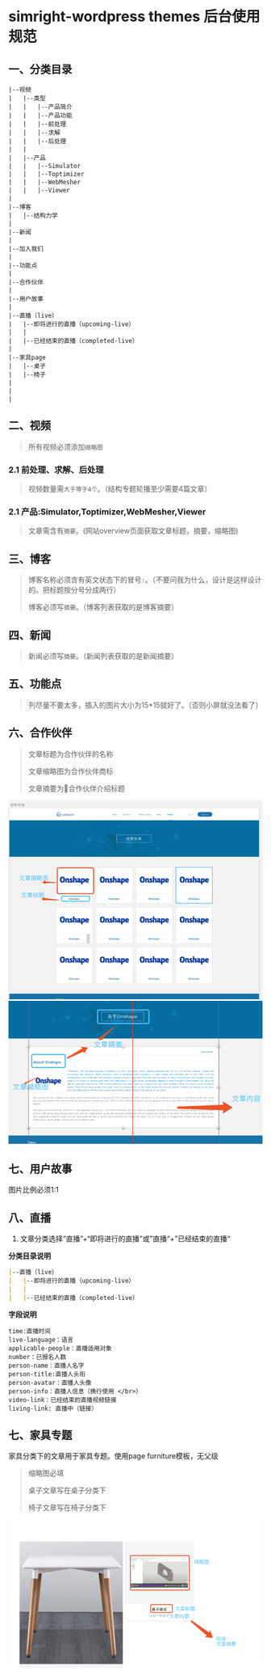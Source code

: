 # simright-wordpress themes 后台使用规范

## 一、分类目录
```
|--视频
|   |--类型
|   |   |--产品简介
|   |   |--产品功能
|   |   |--前处理
|   |   |--求解
|   |   |--后处理
|   |
|   |--产品
|   |   |--Simulator
|   |   |--Toptimizer
|   |   |--WebMesher
|   |   |--Viewer
|
|--博客
|   |--结构力学
|
|--新闻
|
|--加入我们
|
|--功能点
|
|--合作伙伴
|
|--用户故事
|
|--直播（live）
|	|--即将进行的直播（upcoming-live）
|	|
|	|--已经结束的直播（completed-live）
|
|--家具page
|   |--桌子
|   |--椅子
|
|
|
```

## 二、视频
> 所有视频必须添加`缩略图`
### 2.1 前处理、求解、后处理
> 视频数量需`大于等于4个`。（结构专题轮播至少需要4篇文章）
### 2.1 产品:Simulator,Toptimizer,WebMesher,Viewer
> 文章需含有`摘要`。(网站overview页面获取文章标题，摘要，缩略图)
## 三、博客
> 博客名称必须含有英文状态下的冒号`:`。（不要问我为什么，设计是这样设计的。把标题按分号分成两行）
>
> 博客必须写`摘要`。（博客列表获取的是博客摘要）
## 四、新闻
> 新闻必须写`摘要`。（新闻列表获取的是新闻摘要）
## 五、功能点
> 列尽量不要太多，插入的图片大小为15*15就好了。（否则小屏就没法看了）
## 六、合作伙伴
> 文章标题为合作伙伴的名称
>
> 文章缩略图为合作伙伴商标
>
> 文章摘要为合作伙伴介绍标题

![list](./img/partner1.png)
![details](./img/partner2.png)



## 七、用户故事

图片比例必须1:1

## 八、直播

1. 文章分类选择“直播”+“即将进行的直播”或”直播“+”已经结束的直播“

**分类目录说明**

```markdown
|--直播（live）
|	|--即将进行的直播（upcoming-live）
|	|
|	|--已经结束的直播（completed-live）

```



**字段说明**

```
time:直播时间
live-language：语言
applicable-people：直播适用对象
number：已报名人数
person-name：直播人名字
person-title:直播人头衔
person-avatar：直播人头像
person-info：直播人信息（换行使用 </br>）
video-link：已经结束的直播视频链接
living-link: 直播中（链接）
```



## 七、家具专题

家具分类下的文章用于家具专题。使用page furniture模板，无父级
>
> 缩略图必填
>
> 桌子文章写在桌子分类下
>
> 椅子文章写在椅子分类下

![furniture](./img/furniture.png)




